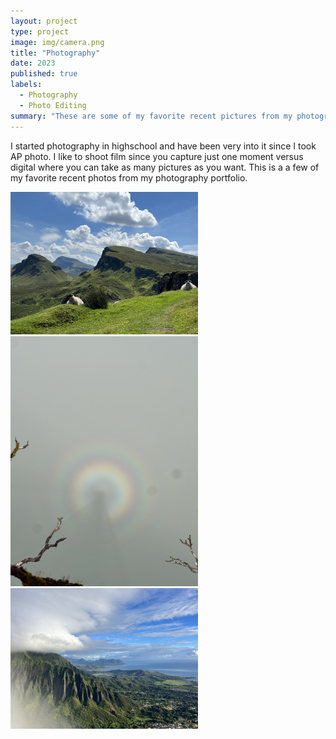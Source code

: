 ```yaml
---
layout: project
type: project
image: img/camera.png
title: "Photography"
date: 2023
published: true
labels:
  - Photography
  - Photo Editing
summary: "These are some of my favorite recent pictures from my photography portfolio"
---
```


I started photography in highschool and have been very into it since I took AP photo. I like to shoot film since you capture just one moment versus digital where you can take as many pictures as you want. This is a a few of my favorite recent photos from my photography portfolio.

<div class="text-center p-4">
  <img width="300px" src="../img/sheep.png" class="img-thumbnail" >
  <img width="300px" src="../img/rainbow.png" class="img-thumbnail" >
  <img width="300px" src="../img/stairway.png" class="img-thumbnail" >
</div>


